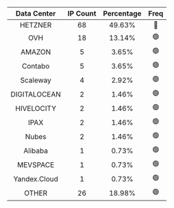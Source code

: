 | Data Center | IP Count | Percentage | Freq |
|:------------:|:--------:|:-----------:|:-----:|
| HETZNER | 68 | 49.63% | 🔴 |
| OVH | 18 | 13.14% | 🟢 |
| AMAZON | 5 | 3.65% | 🟢 |
| Contabo | 5 | 3.65% | 🟢 |
| Scaleway | 4 | 2.92% | 🟢 |
| DIGITALOCEAN | 2 | 1.46% | 🟢 |
| HIVELOCITY | 2 | 1.46% | 🟢 |
| IPAX | 2 | 1.46% | 🟢 |
| Nubes | 2 | 1.46% | 🟢 |
| Alibaba | 1 | 0.73% | 🟢 |
| MEVSPACE | 1 | 0.73% | 🟢 |
| Yandex.Cloud | 1 | 0.73% | 🟢 |
| OTHER | 26 | 18.98% | 🟢 |